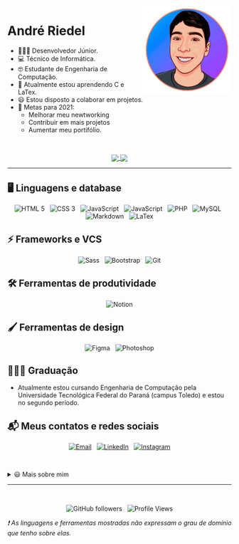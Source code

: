 <img src="foto.gif" alt="Andre Riedel" width="200px" align="right"/>

# André Riedel

-   👨🏻‍💻 Desenvolvedor Júnior.
-   💻 Técnico de Informática.
-   🤓 Estudante de Engenharia de Computação.
-   🌱 Atualmente estou aprendendo C e LaTex.
-   😃 Estou disposto a colaborar em projetos.
-   🥅 Metas para 2021:
    -   Melhorar meu newtworking
    -   Contribuir em mais projetos
    -   Aumentar meu portifólio.

<br />

<p align="center">
  <a href="https://github.com/anuraghazra/github-readme-stats">
    <img align="center" src="https://github-readme-stats.vercel.app/api?username=andreriedel&count_private=true&hide=stars,issues&show_icons=true&theme=dark&locale=pt-br&custom_title=Estatísticas%20do%20Github" />
  </a>
  <a href="https://github.com/anuraghazra/github-readme-stats">
    <img align="center" src="https://github-readme-stats.vercel.app/api/top-langs/?username=andreriedel&layout=compact&theme=dark&locale=pt-br"
    />
  </a>
</p>

---

## 🖥 Linguagens e database

<p align="center">
    <img alt="HTML 5" src="https://img.shields.io/badge/HTML5-E34F26?style=for-the-badge&logo=html5&logoColor=white" />&nbsp;&nbsp;
    <img alt="CSS 3" src="https://img.shields.io/badge/CSS3-1572B6?style=for-the-badge&logo=css3&logoColor=white" />&nbsp;&nbsp;
    <img alt="JavaScript" src="https://img.shields.io/badge/JavaScript-F7DF1E?style=for-the-badge&logo=javascript&logoColor=black" />&nbsp;&nbsp;
    <img alt="JavaScript" src="https://img.shields.io/badge/C-00599C?style=for-the-badge&logo=c&logoColor=white" />&nbsp;&nbsp;
    <img alt="PHP" src="https://img.shields.io/badge/PHP-777BB4?style=for-the-badge&logo=php&logoColor=white" />&nbsp;&nbsp;
    <img alt="MySQL" src="https://img.shields.io/badge/MySQL-00000F?style=for-the-badge&logo=mysql&logoColor=white" />&nbsp;&nbsp;
    <img alt="Markdown" src="https://img.shields.io/badge/Markdown-000000?style=for-the-badge&logo=markdown&logoColor=white" />&nbsp;&nbsp;
    <img alt="LaTex" src="https://img.shields.io/badge/LaTex-47A141?style=for-the-badge&logo=LaTex&logoColor=white" />
</p>

## ⚡ Frameworks e VCS

<p align="center">
  <img alt="Sass" src="https://img.shields.io/badge/Sass-CC6699?style=for-the-badge&logo=sass&logoColor=white" />&nbsp;&nbsp;
  <img alt="Bootstrap" src="https://img.shields.io/badge/Bootstrap-563D7C?style=for-the-badge&logo=bootstrap&logoColor=white" />&nbsp;&nbsp;
  <img alt="Git" src="https://img.shields.io/badge/Git-F05032?style=for-the-badge&logo=git&logoColor=white" />
</p>

## 🛠 Ferramentas de produtividade

<p align="center">
  <img alt="Notion" src="https://img.shields.io/badge/Notion-000000?style=for-the-badge&logo=notion&logoColor=white" />
</p>

## 🖌 Ferramentas de design

<p align="center">
  <img alt="Figma" src="https://img.shields.io/badge/Figma-F24E1E?style=for-the-badge&logo=figma&logoColor=white" />&nbsp;&nbsp;
  <img alt="Photoshop" src="https://img.shields.io/badge/Adobe%20Photoshop-31A8FF?style=for-the-badge&logo=Adobe%20Photoshop&logoColor=black" />  
</p>

## 👨🏼‍🎓 Graduação

-   Atualmente estou cursando Engenharia de Computação pela Universidade Tecnológica Federal do Paraná (campus Toledo) e estou no segundo período.

## 📬 Meus contatos e redes sociais

<p align="center">
    <a href="mailto:andreriedelz@gmail.com"><img alt="Email" src="https://img.shields.io/badge/Gmail-D14836?style=for-the-badge&logo=gmail&logoColor=white" /></a>&nbsp;&nbsp;
    <a href="https://www.linkedin.com/in/andr%C3%A9-zambroni-riedel-408766140/"><img alt="LinkedIn" src="https://img.shields.io/badge/LinkedIn-0077B5?style=for-the-badge&logo=linkedin&logoColor=white" /></a>&nbsp;&nbsp;
    <a href="https://www.instagram.com/andreriedel_/"><img alt="Instagram" src="https://img.shields.io/badge/Instagram-E4405F?style=for-the-badge&logo=instagram&logoColor=white" /></a>
<p>

<br />

<details>
  <summary>😃 Mais sobre mim</summary>

  <ul>
    <li>🏀 Adoro jogar basquete</li>
    <li>🥁 Toco bateria</li>
    <li>🧑🏽 Tenho 19 anos</li>
    <li>&nbsp;📍 Moro em Toledo, PR</li>
    <li>✍🏼 Gosto de desenhar</li>
  </ul>

  <h2>📊 Mais estatísticas</h2>

  <p align="center">
    <a href="https://github.com/anuraghazra/github-readme-stats">
      <img src="https://github-readme-stats.vercel.app/api/wakatime?username=andreriedel&theme=dark&custom_title=Estatísticas%20do%20Wakatime" alt="andreriedel's wakatime stats"/>
    </a>
    <br />
    <img src="https://github-readme-streak-stats.herokuapp.com/?user=andreriedel&theme=dark" alt="andreriedel's streak"/>
  </p>
</details>

---

<!-- ## Confira meus repositórios: -->

<br />

<p align="center">
    <img alt="GitHub followers" src="https://img.shields.io/github/followers/andreriedel?label=Seguidores">&nbsp;&nbsp;
    <img alt="Profile Views" src="https://komarev.com/ghpvc/?username=andreriedel&style=flat&color=yellow">
</p>

_❗ As linguagens e ferramentas mostradas não expressam o grau de domínio que tenho sobre elas._

